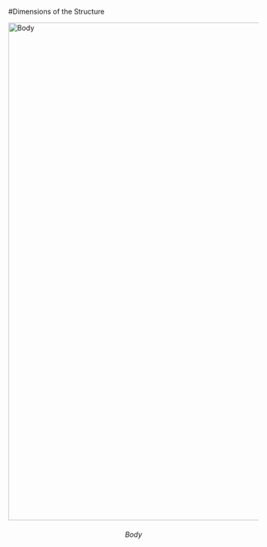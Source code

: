 #Dimensions of the Structure

<div style="margin-bottom: 100px;">
  <img 
    src="https://github.com/user-attachments/assets/2c47d296-34b1-4724-b683-74d5670eb760" 
    alt="Body" 
    style="display: block; width: 1000px; margin: 0 auto; margin-bottom: 20px;">
  <div align="center" style="margin-bottom: 100px;">
    <em>Body</em>
  </div>
</div>
